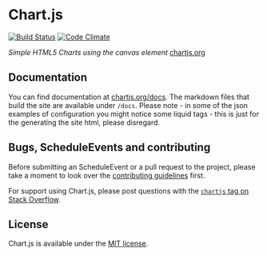 # Chart.js 

[![Build Status](https://travis-ci.org/nnnick/Chart.js.svg?branch=master)](https://travis-ci.org/nnnick/Chart.js) [![Code Climate](https://codeclimate.com/github/nnnick/Chart.js/badges/gpa.svg)](https://codeclimate.com/github/nnnick/Chart.js)


*Simple HTML5 Charts using the canvas element* [chartjs.org](http://www.chartjs.org)

## Documentation

You can find documentation at [chartjs.org/docs](http://www.chartjs.org/docs/). The markdown files that build the site are available under `/docs`. Please note - in some of the json examples of configuration you might notice some liquid tags - this is just for the generating the site html, please disregard.

## Bugs, ScheduleEvents and contributing

Before submitting an ScheduleEvent or a pull request to the project, please take a moment to look over the [contributing guidelines](https://github.com/nnnick/Chart.js/blob/master/CONTRIBUTING.md) first.

For support using Chart.js, please post questions with the [`chartjs` tag on Stack Overflow](http://stackoverflow.com/questions/tagged/chartjs).

## License

Chart.js is available under the [MIT license](http://opensource.org/licenses/MIT).

